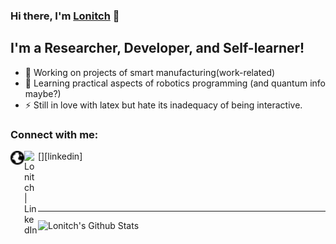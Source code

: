 ### Hi there, I'm [Lonitch][website] 👋

## I'm a Researcher, Developer, and Self-learner!
- 🔭 Working on projects of smart manufacturing(work-related)
- 🌱 Learning practical aspects of robotics programming (and quantum info maybe?)
- ⚡ Still in love with latex but hate its inadequacy of being interactive.

### Connect with me:

[<img align="left" alt="Lonitch.com" width="22px" src="https://raw.githubusercontent.com/iconic/open-iconic/master/svg/globe.svg" />][website]
[<img align="left" alt="Lonitch | LinkedIn" width="22px" src="https://cdn.jsdelivr.net/npm/simple-icons@v3/icons/linkedin.svg" />][linkedin]

<br />

<br />
<br />

---

<img align="left" alt="Lonitch's Github Stats" src="https://github-readme-stats.vercel.app/api?username=Lonitch&show_icons=true&hide_border=true&theme=synthwave" />

[website]: https://lonitch.github.io/
